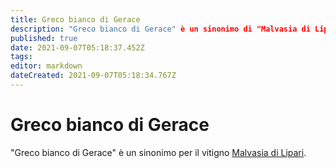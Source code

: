 ```yaml
---
title: Greco bianco di Gerace
description: "Greco bianco di Gerace" è un sinonimo di "Malvasia di Lipari".
published: true
date: 2021-09-07T05:18:37.452Z
tags: 
editor: markdown
dateCreated: 2021-09-07T05:18:34.767Z
---
```


# Greco bianco di Gerace

"Greco bianco di Gerace" è un sinonimo per il vitigno [Malvasia di Lipari](/vitigni/Italia/bacca-bianca/malvasia-di-lipari).